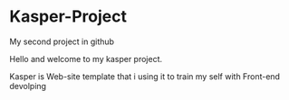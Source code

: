 # Kasper-Project
My second project in github

Hello and welcome to my kasper project.

Kasper is Web-site template that i using it to train my self with Front-end devolping
